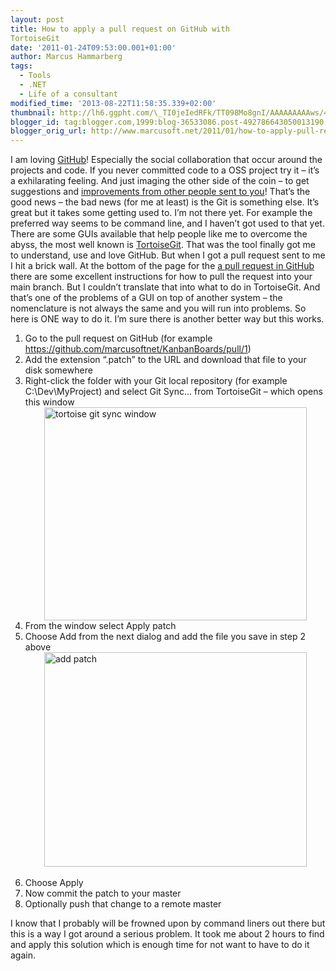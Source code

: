 ```yaml
---
layout: post
title: How to apply a pull request on GitHub with
TortoiseGit
date: '2011-01-24T09:53:00.001+01:00'
author: Marcus Hammarberg
tags:
  - Tools
  - .NET
  - Life of a consultant
modified_time: '2013-08-22T11:58:35.339+02:00'
thumbnail: http://lh6.ggpht.com/\_TI0jeIedRFk/TT098Mo8gnI/AAAAAAAAAws/4E9E1y1stNo/s72-c/tortoise%20git%20sync%20window_thumb.jpg?imgmax=800
blogger_id: tag:blogger.com,1999:blog-36533086.post-492786643050013190
blogger_orig_url: http://www.marcusoft.net/2011/01/how-to-apply-pull-request-on-github.html
---
```



<div dir="ltr" style="text-align: left;" trbidi="on">

I am loving <a href="http://www.github.com/" target="_blank">GitHub</a>!
Especially the social collaboration that occur around the projects and
code. If you never committed code to a OSS project try it – it’s a
exhilarating feeling. And just imaging the other side of the coin – to
get suggestions and
<a href="https://github.com/marcusoftnet/KanbanBoards/pull/1"
target="_blank">improvements from other people sent to you</a>!
That’s the good news – the bad news (for me at least) is the Git is
something else. It’s great but it takes some getting used to. I’m not
there yet. For example the preferred way seems to be command line, and I
haven’t got used to that yet.
There are some GUIs available that help people like me to overcome the
abyss, the most well known is
<a href="http://code.google.com/p/tortoisegit/"
target="_blank">TortoiseGit</a>. That was the tool finally got me to
understand, use and love GitHub.
But when I got a pull request sent to me I hit a
brick wall. At the bottom of the page for the
<a href="https://github.com/marcusoftnet/KanbanBoards/pull/1"
target="_blank">a pull request in GitHub</a> there are some excellent
instructions for how to pull the request into your main branch. But I
couldn’t translate that into what to do in TortoiseGit. And that’s one
of the problems of a GUI on top of another system – the nomenclature is
not always the same and you will run into problems.
So here is ONE way to do it. I’m sure there is another better way but
this works.

1.  Go to the pull request on GitHub (for example
    <https://github.com/marcusoftnet/KanbanBoards/pull/1>)
2.  Add the extension “.patch” to the URL and download that file to your
    disk somewhere
3.  Right-click the folder with your Git local repository (for example
    C:\Dev\MyProject) and select Git Sync... from TortoiseGit – which
    opens this window
    [<img
    src="http://lh6.ggpht.com/_TI0jeIedRFk/TT098Mo8gnI/AAAAAAAAAws/4E9E1y1stNo/tortoise%20git%20sync%20window_thumb.jpg?imgmax=800"
    title="tortoise git sync window" data-border="0"
    style="background-image: none; border-bottom-width: 0px; border-left-width: 0px; border-right-width: 0px; border-top-width: 0px; display: block; float: none; margin: 0px auto; padding-left: 0px; padding-right: 0px; padding-top: 0px;"
    width="420" height="341" alt="tortoise git sync window" />](http://lh3.ggpht.com/_TI0jeIedRFk/TT097jOf20I/AAAAAAAAAwo/tkMXMiPEwlw/s1600-h/tortoise%20git%20sync%20window%5B2%5D.jpg)
4.  From the window select Apply patch
5.  Choose Add from the next dialog and add the file you save in step 2
    above
    [<img
    src="http://lh4.ggpht.com/_TI0jeIedRFk/TT099PUuHxI/AAAAAAAAAw0/NLmF9zem8ME/add%20patch_thumb.jpg?imgmax=800"
    title="add patch" data-border="0"
    style="background-image: none; border-bottom-width: 0px; border-left-width: 0px; border-right-width: 0px; border-top-width: 0px; display: block; float: none; margin: 0px auto; padding-left: 0px; padding-right: 0px; padding-top: 0px;"
    width="420" height="343" alt="add patch" />](http://lh3.ggpht.com/_TI0jeIedRFk/TT098m3jSWI/AAAAAAAAAww/Jfw0T4QqEhA/s1600-h/add%20patch%5B2%5D.jpg) 
6.  Choose Apply
7.  Now commit the patch to your master
8.  Optionally push that change to a remote master

I know that I probably will be frowned upon by command liners out there
but this is a way I got around a serious problem.
It took me about 2 hours to find and apply this solution which is enough
time for not want to have to do it again. 

</div>
